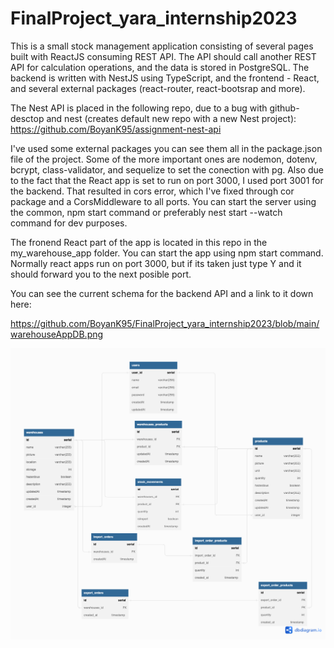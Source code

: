 # FinalProject_yara_internship2023
This is a small stock management application consisting of several pages built with ReactJS consuming REST API. The API should call another REST API for calculation operations, and the data is stored in PostgreSQL. The backend is written with NestJS using TypeScript, and the frontend - React, and several external packages (react-router, react-bootsrap and more).


The Nest API is placed in the following repo, due to a bug with github-desctop and nest (creates default new repo with a new Nest project): https://github.com/BoyanK95/assignment-nest-api

I've used some external packages you can see them all in the package.json file of the project. Some of the more important ones are nodemon, dotenv, bcrypt, class-validator, and sequelize to set the conection with pg. Also due to the fact that the React app is set to run on port 3000, I used port 3001 for the backend. That resulted in cors error, which I've fixed through cor package and a CorsMiddleware to all ports.
You can start the server using the common, npm start command or preferably nest start --watch command for dev purposes.

The fronend React part of the app is located in this repo in the my_warehouse_app folder. 
You can start the app using npm start command. Normally react apps run on port 3000, but if its taken just type Y and it should forward you to the next posible port.


You can see the current schema for the backend API and a link to it down here:

https://github.com/BoyanK95/FinalProject_yara_internship2023/blob/main/warehouseAppDB.png


![Database schema](https://github.com/BoyanK95/FinalProject_yara_internship2023/blob/main/warehouseAppDB.png)
